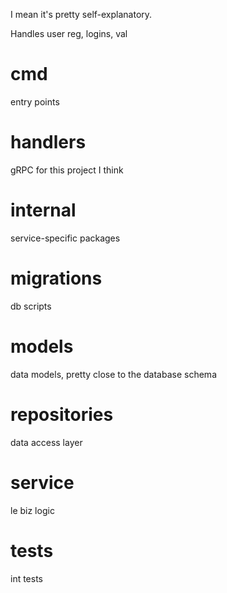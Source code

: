 I mean it's pretty self-explanatory.

Handles user reg, logins, val

# cmd 
entry points

# handlers
gRPC for this project I think

# internal
service-specific packages

# migrations
db scripts

# models
data models, pretty close to the database schema

# repositories
data access layer

# service
le biz logic

# tests
int tests